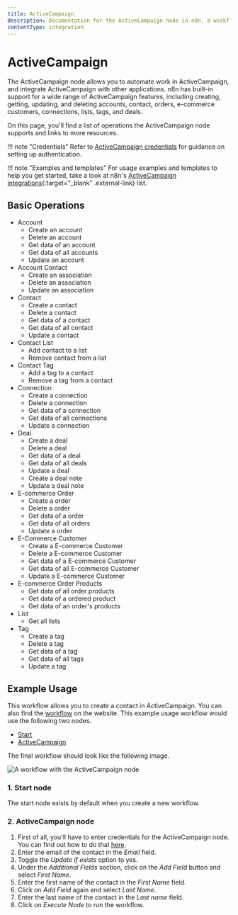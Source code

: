 ```yaml
---
title: ActiveCampaign
description: Documentation for the ActiveCampaign node in n8n, a workflow automation platform. Includes details of operations and configuration, and links to examples and credentials information.
contentType: integration
---
```


# ActiveCampaign

The ActiveCampaign node allows you to automate work in ActiveCampaign, and integrate ActiveCampaign with other applications. n8n has built-in support for a wide range of ActiveCampaign features, including creating, getting, updating, and deleting accounts, contact, orders, e-commerce customers, connections, lists, tags, and deals.

On this page, you'll find a list of operations the ActiveCampaign node supports and links to more resources.

!!! note "Credentials"
	Refer to [ActiveCampaign credentials](/integrations/builtin/credentials/activecampaign/) for guidance on setting up authentication. 

!!! note "Examples and templates"
	For usage examples and templates to help you get started, take a look at n8n's [ActiveCampaign integrations](https://n8n.io/integrations/activecampaign/){:target="_blank" .external-link} list.


## Basic Operations

* Account
    * Create an account
    * Delete an account
    * Get data of an account
    * Get data of all accounts
    * Update an account
* Account Contact
    * Create an association
    * Delete an association
    * Update an association
* Contact
    * Create a contact
    * Delete a contact
    * Get data of a contact
    * Get data of all contact
    * Update a contact
* Contact List
    * Add contact to a list
    * Remove contact from a list
* Contact Tag
    * Add a tag to a contact
    * Remove a tag from a contact
* Connection
    * Create a connection
    * Delete a connection
    * Get data of a connection
    * Get data of all connections
    * Update a connection
* Deal
    * Create a deal
    * Delete a deal
    * Get data of a deal
    * Get data of all deals
    * Update a deal
    * Create a deal note
    * Update a deal note
* E-commerce Order
    * Create a order
    * Delete a order
    * Get data of a order
    * Get data of all orders
    * Update a order
* E-Commerce Customer
    * Create a E-commerce Customer
    * Delete a E-commerce Customer
    * Get data of a E-commerce Customer
    * Get data of all E-commerce Customer
    * Update a E-commerce Customer
* E-commerce Order Products
    * Get data of all order products
    * Get data of a ordered product
    * Get data of an order's products
* List
    * Get all lists
* Tag
    * Create a tag
    * Delete a tag
    * Get data of a tag
    * Get data of all tags
    * Update a tag

## Example Usage

This workflow allows you to create a contact in ActiveCampaign. You can also find the [workflow](https://n8n.io/workflows/412) on the website. This example usage workflow would use the following two nodes.
- [Start](/integrations/builtin/core-nodes/n8n-nodes-base.start/)
- [ActiveCampaign]()

The final workflow should look like the following image.

![A workflow with the ActiveCampaign node](/_images/integrations/builtin/app-nodes/activecampaign/workflow.png)

### 1. Start node

The start node exists by default when you create a new workflow.

### 2. ActiveCampaign node

1. First of all, you'll have to enter credentials for the ActiveCampaign node. You can find out how to do that [here](/integrations/builtin/credentials/activecampaign/).
2. Enter the email of the contact in the *Email* field.
3. Toggle the *Update if exists* option to yes.
4. Under the *Additional Fields* section, click on the *Add Field* button and select *First Name*.
5. Enter the first name of the contact in the *First Name* field.
6. Click on *Add Field* again and select *Last Name*.
7. Enter the last name of the contact in the *Last name* field.
8. Click on *Execute Node* to run the workflow.

